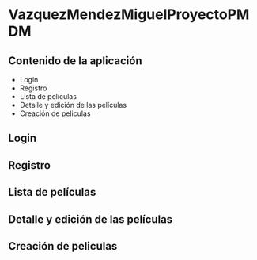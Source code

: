 # VazquezMendezMiguelProyectoPMDM

## Contenido de la aplicación

- Login
- Registro
- Lista de películas
- Detalle y edición de las películas
- Creación de peliculas


## Login


## Registro


## Lista de películas


## Detalle y edición de las películas



## Creación de peliculas
